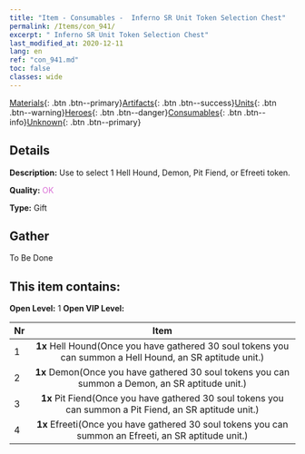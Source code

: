 ```yaml
---
title: "Item - Consumables -  Inferno SR Unit Token Selection Chest"
permalink: /Items/con_941/
excerpt: " Inferno SR Unit Token Selection Chest"
last_modified_at: 2020-12-11
lang: en
ref: "con_941.md"
toc: false
classes: wide
---
```

 [Materials](/Items/){: .btn .btn--primary}[Artifacts](/Items/Artifacts/){: .btn .btn--success}[Units](/Items/Units/){: .btn .btn--warning}[Heroes](/Items/Heroes/){: .btn .btn--danger}[Consumables](/Items/Consumables/){: .btn .btn--info}[Unknown](/Items/Unknown/){: .btn .btn--primary}

## Details
 **Description:** Use to select 1 Hell Hound, Demon, Pit Fiend, or Efreeti token.

 **Quality:** <span style="color: #DA70D6">OK</span>

 **Type:** Gift

## Gather

  To Be Done

## This item contains:

 **Open Level:** 1
 **Open VIP Level:** 

  | Nr |      Item    |
  |:---|:------------:|
  | 1 |  **1x** Hell Hound(Once you have gathered 30 soul tokens you can summon a Hell Hound, an SR aptitude unit.) | 
  | 2 |  **1x** Demon(Once you have gathered 30 soul tokens you can summon a Demon, an SR aptitude unit.) | 
  | 3 |  **1x** Pit Fiend(Once you have gathered 30 soul tokens you can summon a Pit Fiend, an SR aptitude unit.) | 
  | 4 |  **1x** Efreeti(Once you have gathered 30 soul tokens you can summon an Efreeti, an SR aptitude unit.) | 
